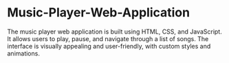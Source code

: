 # Music-Player-Web-Application
The music player web application is built using HTML, CSS, and JavaScript. It allows users to play, pause, and navigate through a list of songs. The interface is visually appealing and user-friendly, with custom styles and animations.
